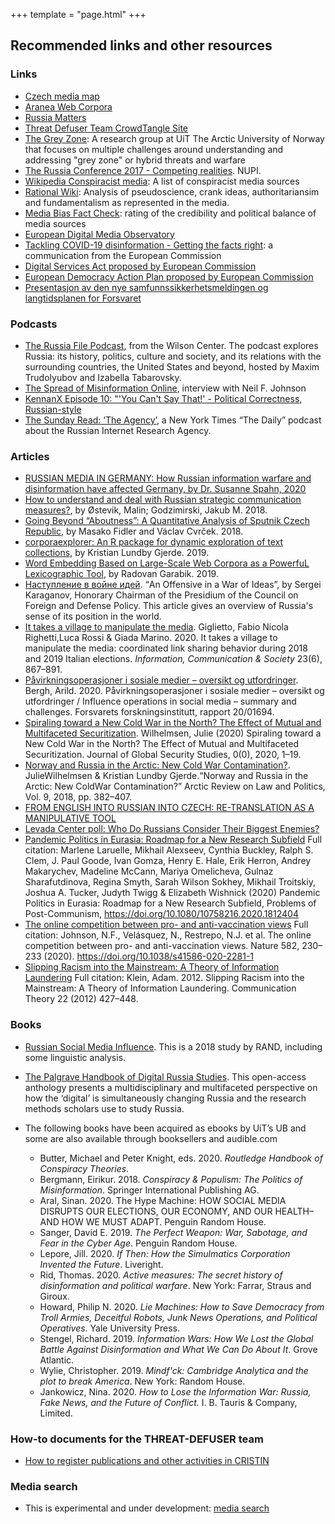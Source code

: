 +++
template = "page.html"
+++

## Recommended links and other resources

### Links

- [Czech media map](https://www.nfnz.cz/studie-a-analyzy/typologie-domacich-zpravodajskych-webu/)
- [Aranea Web Corpora](http://ucts.uniba.sk/aranea_about/)
- [Russia Matters](https://russiamatters.org/)
- [Threat Defuser Team CrowdTangle Site](https://apps.crowdtangle.com/threatdefuserteam)
- [The Grey Zone](https://uit.no/research/thegreyzone): A research group at UiT The Arctic University of Norway that focuses on multiple challenges around understanding and addressing "grey zone" or hybrid threats and warfare
- [The Russia Conference 2017 - Competing realities](https://www.nupi.no/en/Events/2017/The-Russia-Conference-2017-Competing-realities). NUPI.
- [Wikipedia Conspiracist media](https://en.wikipedia.org/wiki/Category:Conspiracist_media): A list of conspiracist media sources
- [Rational Wiki](https://rationalwiki.org/wiki/Main_Page): Analysis of pseudoscience, crank ideas, authoritariansim and fundamentalism as represented in the media.
- [Media Bias Fact Check](https://mediabiasfactcheck.com/): rating of the credibility and political balance of media sources
- [European Digital Media Observatory](https://edmo.eu/)
- [Tackling COVID-19 disinformation - Getting the facts right](https://ec.europa.eu/info/sites/info/files/communication-tackling-covid-19-disinformation-getting-facts-right_en.pdf): a communication from the European Commission
- [Digital Services Act proposed by European Commission](https://ec.europa.eu/digital-single-market/en/news/consultation-digital-services-act-package)
- [European Democracy Action Plan proposed by European Commission](https://ec.europa.eu/commission/presscorner/detail/en/IP_20_1352)
- [Presentasjon av den nye samfunnssikkerhetsmeldingen og langtidsplanen for Forsvaret](https://www.regjeringen.no/no/aktuelt/presentasjon-av-den-nye-samfunnssikkerhetsmeldingen-og-langtidsplanen-for-forsvaret-justisministerens-innlegg/id2771492/)


### Podcasts

- [The Russia File Podcast](https://www.wilsoncenter.org/collection/russia-file-podcast), from the Wilson Center. The podcast explores Russia: its history, politics, culture and society, and its relations with the surrounding countries, the United States and beyond, hosted by Maxim Trudolyubov and Izabella Tabarovsky.
- [The Spread of Misinformation Online](https://overcast.fm/+O1Sbef-OM), interview with Neil F. Johnson
- [KennanX Episode 10: "'You Can't Say That!' - Political Correctness, Russian-style](https://www.wilsoncenter.org/audio/kennanx-episode-10-you-cant-say-political-correctness-russian-style?sourceid=&emci=1870391e-25f8-ea11-99c3-00155d039e74&emdi=75f6a055-f9f8-ea11-99c3-00155d039e74&ceid=247338)
- [The Sunday Read: ‘The Agency’](https://www.nytimes.com/2020/09/20/podcasts/the-daily/russia-trolls-misinformation.html), a New York Times “The Daily” podcast about the Russian Internet Research Agency.


### Articles

- [RUSSIAN MEDIA IN GERMANY: How Russian information warfare and disinformation have affected Germany, by Dr. Susanne Spahn, 2020](https://www.freiheit.org/sites/default/files/2021-05/russian-media-in-germany.pdf)
- [How to understand and deal with Russian strategic communication measures?](https://nupi.brage.unit.no/nupi-xmlui/handle/11250/2490552), by Østevik, Malin; Godzimirski, Jakub M. 2018.
- [Going Beyond “Aboutness”: A Quantitative Analysis of Sputnik Czech Republic](https://link.springer.com/chapter/10.1007/978-3-319-98017-1_10), by Masako Fidler and Václav Cvrček. 2018.
- [corporaexplorer: An R package for dynamic exploration
of text collections](https://joss.theoj.org/papers/10.21105/joss.01342), by Kristian Lundby Gjerde. 2019.
- [Word Embedding Based on Large-Scale Web Corpora as a PowerfuL Lexicographic
  Tool](https://hrcak.srce.hr/245458), by Radovan Garabik. 2019.
- [Наступление в войне
  идей](https://rg.ru/2020/11/26/sergej-karaganov-oboronitelnaia-tradiciia-neumestna-v-nyneshnem-mire.html).
  “An Offensive in a War of Ideas”, by Sergei Karaganov, Honorary Chairman of
  the Presidium of the Council on Foreign and Defense Policy. This article
  gives an overview of Russia's sense of its position in the world.
- [It takes a village to manipulate the
  media](https://doi.org/10.1080/1369118X.2020.1739732). Giglietto, Fabio
  Nicola Righetti,Luca Rossi & Giada Marino. 2020. It takes a village to
  manipulate the media: coordinated link sharing behavior during 2018 and 2019
  Italian elections. *Information, Communication & Society* 23(6), 867–891.
- [Påvirkningsoperasjoner i sosiale medier – oversikt og
  utfordringer](https://www.ffi.no/publikasjoner/arkiv/pavirkningsoperasjoner-i-sosiale-medier-oversikt-og-utfordringer).
  Bergh, Arild. 2020. Påvirkningsoperasjoner i sosiale medier – oversikt og
  utfordringer / Influence operations in social media – summary and challenges.
  Forsvarets forskningsinstitutt, rapport 20/01694.
- [Spiraling toward a New Cold War in the North? The Effect of Mutual and
  Multifaceted Securitization](https://doi.org/10.1093/jogss/ogaa044). Wilhelmsen, Julie
  (2020) Spiraling toward a New Cold War in the North? The Effect of Mutual and
  Multifaceted Securitization. Journal of Global Security Studies, 0(0), 2020,
  1–19.
- [Norway and Russia in the Arctic: New Cold War
  Contamination?](https://doi.org/10.23865/arctic.v9.1334). JulieWilhelmsen &
  Kristian Lundby Gjerde.“Norway and Russia in the Arctic: New ColdWar
  Contamination?” Arctic Review on Law and Politics, Vol. 9, 2018, pp. 382–407.
- [FROM ENGLISH INTO RUSSIAN INTO CZECH: RE-TRANSLATION AS A MANIPULATIVE
  TOOL](https://euvsdisinfo.eu/from-english-into-russian-into-czech-re-translation-as-a-manipulative-tool/)
- [Levada Center poll: Who Do Russians Consider Their Biggest
  Enemies?](https://www.rferl.org/a/who-do-russians-consider-their-biggest-enemies/30896941.html)
- [Pandemic Politics in Eurasia: Roadmap for a New Research
  Subfield](https://www.tandfonline.com/doi/full/10.1080/10758216.2020.1812404)
  Full citation: Marlene Laruelle, Mikhail Alexseev, Cynthia Buckley, Ralph S.
  Clem, J. Paul Goode, Ivan Gomza, Henry E. Hale, Erik Herron, Andrey
  Makarychev, Madeline McCann, Mariya Omelicheva, Gulnaz Sharafutdinova, Regina
  Smyth, Sarah Wilson Sokhey, Mikhail Troitskiy, Joshua A. Tucker, Judyth Twigg
  & Elizabeth Wishnick (2020) Pandemic Politics in Eurasia: Roadmap for a New
  Research Subfield, Problems of Post-Communism,
  https://doi.org/10.1080/10758216.2020.1812404
- [The online competition between pro- and anti-vaccination
  views](https://www.nature.com/articles/s41586-020-2281-1) Full citation:
  Johnson, N.F., Velásquez, N., Restrepo, N.J. et al. The online competition
  between pro- and anti-vaccination views. Nature 582, 230–233 (2020).
  https://doi.org/10.1038/s41586-020-2281-1
- [Slipping Racism into the Mainstream: A Theory of Information
  Laundering](https://www.researchgate.net/figure/Model-of-information-laundering_fig2_263138211)
  Full citation: Klein, Adam. 2012. Slipping Racism into the Mainstream: A
  Theory of Information Laundering. Communication Theory 22 (2012) 427–448.


### Books

- [Russian Social Media Influence](https://www.rand.org/pubs/research_reports/RR2740.html). This is a 2018 study by RAND, including some linguistic analysis.
- [The Palgrave Handbook of Digital Russia Studies](https://link.springer.com/book/10.1007/978-3-030-42855-6). This open-access anthology 
presents a multidisciplinary and multifaceted perspective on how the ‘digital’ is simultaneously changing Russia and the research methods scholars use to study Russia.

- The following books have been acquired as ebooks by UiT’s UB and some are also available through booksellers and audible.com

  - Butter, Michael and Peter Knight, eds. 2020. *Routledge Handbook of Conspiracy Theories*.
  - Bergmann, Eirikur. 2018. *Conspiracy & Populism: The Politics of Misinformation*. Springer International Publishing AG.
  - Aral, Sinan. 2020. The Hype Machine: HOW SOCIAL MEDIA DISRUPTS OUR ELECTIONS, OUR ECONOMY, AND OUR HEALTH–AND HOW WE MUST ADAPT. Penguin Random House.
  - Sanger, David E. 2019. *The Perfect Weapon: War, Sabotage, and Fear in the Cyber Age*. Penguin Random House.
  - Lepore, Jill. 2020. *If Then: How the Simulmatics Corporation Invented the Future*. Liveright.
  - Rid, Thomas. 2020. *Active measures: The secret history of disinformation and political warfare*. New York: Farrar, Straus and Giroux.
  - Howard, Philip N. 2020. *Lie Machines: How to Save Democracy from Troll Armies, Deceitful Robots, Junk News Operations, and Political Operatives*. Yale University Press.
  - Stengel, Richard. 2019. *Information Wars: How We Lost the Global Battle Against Disinformation and What We Can Do About It*. Grove Atlantic.
  - Wylie, Christopher. 2019. *Mindf'ck: Cambridge Analytica and the plot to break America*. New York: Random House.
  - Jankowicz, Nina. 2020. *How to Lose the Information War: Russia, Fake News, and the Future of Conflict.*
    I. B. Tauris & Company, Limited.


### How-to documents for the THREAT-DEFUSER team

- [How to register publications and other activities in CRISTIN](https://github.com/threat-defuser/threat-defuser.org/blob/main/how-to/register-publication.md)


### Media search

- This is experimental and under development: [media search](/media-search/)
